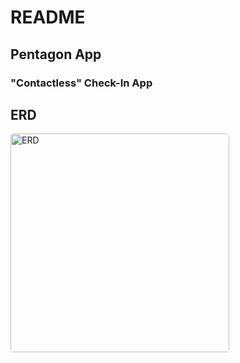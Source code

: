 # README

## Pentagon App

### "Contactless" Check-In App


## ERD
<img src="https://i.imgur.com/7X5uSdS.png" alt="ERD" style= "border-radius: 5px; width: 350px"/>

